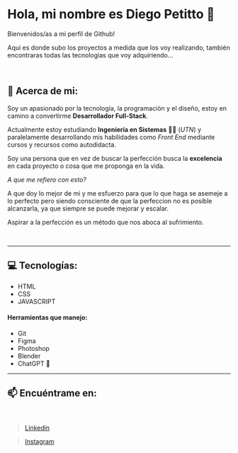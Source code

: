 <br>

# Hola, mi nombre es Diego Petitto 👋

Bienvenidos/as a mi perfil de Github!

Aqui es donde subo los proyectos a medida que los voy realizando, también encontraras todas las tecnologias que voy adquiriendo...

<br>

## 👤 Acerca de mi:

 Soy un apasionado por la tecnología, la programación y el diseño, estoy en camino a convertirme **Desarrollador Full-Stack**. 

 Actualmente estoy estudiando **Ingeniería en Sistemas** 👨‍🎓 (*UTN*) y paralelamente desarrollando mis habilidades como *Front End* mediante cursos y recursos como autodidacta.

 Soy una persona que en vez de buscar la perfección busca la **excelencia** en cada proyecto o cosa que me proponga en la vida. 
 
  *A que me refiero con esto?*
 
  A que doy lo mejor de mi y me esfuerzo para que lo que haga se asemeje a lo perfecto pero siendo consciente de que la perfeccion no es posible alcanzarla, ya que siempre se puede mejorar y escalar. 
 
  Aspirar a la perfección es un método que nos aboca al sufrimiento.

<br>

---
## 💻 Tecnologías:

* HTML
* CSS
* JAVASCRIPT
  
#### Herramientas que manejo:

* Git
* Figma
* Photoshop
* Blender
* ChatGPT 🤖

---
## 📫 Encuéntrame en:
<br>

> [Linkedin](https://www.linkedin.com/in/diegopetitto04/) 

> [Instagram](https://www.instagram.com/diegopetitto_/)

